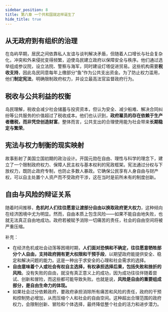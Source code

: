 ```yaml
---
sidebar_position: 8
title: 第八章 一个共和国就这样诞生了
hide_title: true
---
```


## 从无政府到有组织的治理
在岛屿早期，居民之间依靠私人友谊与谈判解决矛盾，但随着人口增长与社会复杂化，冲突和外来侵扰变得频繁，迫使岛民建立政府以保障安全与秩序。他们通过选举组成参议院，设立法院、警察与海军，同时建设灯塔促进贸易。这些机构需要**税收支持**，因此岛民同意每年上缴部分“鱼”作为公共支出资金。为了防止权力滥用，他们**制定宪法**，明确限制政府权力，并设立最高法官监督政府行为。

## 税收与公共利益的权衡
岛民理解，税收会减少社会储蓄与投资资本，但认为安全、减少船难、解决合同纠纷等公共服务的价值超过了税收成本。他们也认识到，**政府雇员的存在依赖于生产者缴税，而非凭空创造财富**。整体而言，公共支出的合理使用能为社会带来**长期稳定与繁荣**。

## 宪法与权力制衡的现实映射
故事影射了美国立国初期的政治设计。开国元勋在自由、理性与科学的理念下，建立了一个限制政府权力、保障人民主权与基本权利的宪政框架。宪法通过分权与下放权力，既防止政府专制，也防止多数人暴政。它确保公民享有人身自由与财产权，可以自主处置个人资产而不受政府干涉，这在当时是前所未有的制度创新。

## 自由与风险的辩证关系
随着时间推移，**危机时人们往往愿意让渡部分自由以换取政府更大权力**，这种倾向在经济困境中尤为明显。然而，自由本质上包含风险——如果不能自由地失败，也就无法真正自由地成功。政府若被赋予消除一切痛苦的责任，社会的自由空间将被严重压缩。

补充：
- 在经济危机或社会动荡等困境时期，**人们面对恐惧和不确定，往往愿意牺牲部分个人自由，支持政府拥有更大权限和干预手段**，以期望政府能提供安全、稳定和解决问题的能力。这是一种出于求安全的心理和社会需求的选择。
- **自由意味着个人或社会有权自主选择，有权承担选择后果，包括失败和挫折的风险**。没有失败的自由，就没有真正意义上的成功，因为成功往往伴随着尝试、创新和冒险，而这些都可能导致失败。也就是说，**风险是自由的重要组成部分，是自由生命力的体现。**
- 如果社会过分依赖政府，要政府承担消除所有痛苦和风险的责任，政府的干预和控制势必增加，从而压缩个人和社会的自由空间。这种超出合理范围的政府权力，会限制创新、冒险和个体选择，最终降低整个社会的活力和进步潜力。